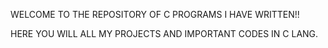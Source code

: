 WELCOME TO THE REPOSITORY OF C PROGRAMS I HAVE WRITTEN!!

HERE YOU WILL ALL MY PROJECTS AND IMPORTANT CODES IN C LANG.
